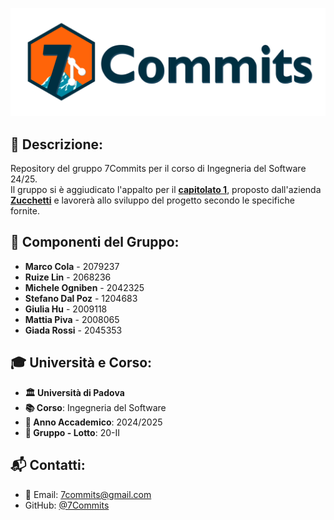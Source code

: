 ![7Commits](Documents/media/7CLogoFull.png)

## 📌 Descrizione:
Repository del gruppo 7Commits per il corso di Ingegneria del Software 24/25.   
Il gruppo si è aggiudicato l'appalto per il **[capitolato 1](https://www.math.unipd.it/~tullio/IS-1/2024/Progetto/C1.pdf)**, proposto dall'azienda **[Zucchetti](https://www.zucchetti.it/it/cms/home.html)** e lavorerà allo sviluppo del progetto secondo le specifiche fornite.

## 👥 Componenti del Gruppo:
- **Marco Cola** - 2079237
- **Ruize Lin** - 2068236
- **Michele Ogniben** - 2042325
- **Stefano Dal Poz** - 1204683
- **Giulia Hu** - 2009118
- **Mattia Piva** - 2008065
- **Giada Rossi** - 2045353

## 🎓 Università e Corso:
- **🏛️ Università di Padova**
- **📚 Corso**: Ingegneria del Software
- **📆 Anno Accademico**: 2024/2025
- **🔢 Gruppo - Lotto**: 20-II

## 📬 Contatti:
- 📧 Email: [7commits@gmail.com](mailto:7commits@gmail.com)
- GitHub: [@7Commits](https://github.com/7Commits)
